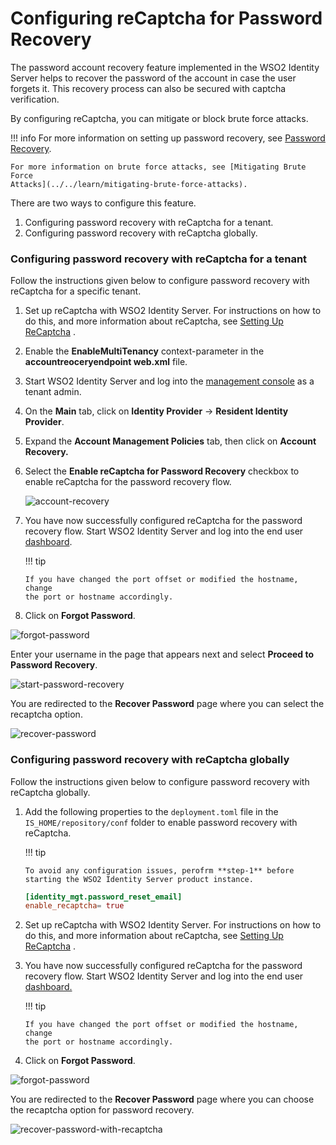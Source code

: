 # Configuring reCaptcha for Password Recovery

The password account recovery feature implemented in the WSO2 Identity
Server helps to recover the password of the account in case the user
forgets it. This recovery process can also be secured with captcha
verification.

By configuring reCaptcha, you can mitigate or block brute force attacks.

!!! info 
    For more information on setting up password recovery, see [Password
    Recovery](../../learn/username-recovery).

    For more information on brute force attacks, see [Mitigating Brute Force
    Attacks](../../learn/mitigating-brute-force-attacks).

There are two ways to configure this feature.

1.  Configuring password recovery with reCaptcha for a tenant.
2.  Configuring password recovery with reCaptcha globally.

### Configuring password recovery with reCaptcha for a tenant

Follow the instructions given below to configure password recovery with
reCaptcha for a specific tenant.

1.  Set up reCaptcha with WSO2 Identity Server. For instructions on how
    to do this, and more information about reCaptcha, see [Setting Up
    ReCaptcha](../../learn/setting-up-recaptcha)
    .

2.  Enable the **EnableMultiTenancy** context-parameter in the
    **accountreoceryendpoint web.xml** file.

3.  Start WSO2 Identity Server and log into the [management
    console](https://localhost:9443/carbon/admin/login.jsp) as a tenant
    admin.

4.  On the **Main** tab, click on **Identity Provider** → **Resident
    Identity Provider**.

5.  Expand the **Account Management Policies** tab, then click on
    **Account Recovery.**

6.  Select the **Enable reCaptcha for Password Recovery** checkbox to
    enable reCaptcha for the password recovery flow.

    ![account-recovery](../assets/img/using-wso2-identity-server/account-recovery.png) 

7.  You have now successfully configured reCaptcha for the password
    recovery flow. Start WSO2 Identity Server and log into the end user
    [dashboard](https://localhost:9443/dashboard).

    !!! tip
    
        If you have changed the port offset or modified the hostname, change
        the port or hostname accordingly.
    

8.  Click on **Forgot Password**.

![forgot-password](../assets/img/using-wso2-identity-server/forgot-password.png)
  

Enter your username in the page that appears next and select **Proceed
to Password Recovery**.

![start-password-recovery](../assets/img/using-wso2-identity-server/start-password-recovery.png)

  

You are redirected to the **Recover Password** page where you can select
the recaptcha option.

![recover-password](../assets/img/using-wso2-identity-server/recover-password.png)

### Configuring password recovery with reCaptcha globally

Follow the instructions given below to configure password recovery with
reCaptcha globally.  

1.  Add the following properties to the `deployment.toml` file in the `IS_HOME/repository/conf` folder to enable 
password recovery with reCaptcha.

    !!! tip
    
        To avoid any configuration issues, perofrm **step-1** before
        starting the WSO2 Identity Server product instance.
    
    ``` toml    
    [identity_mgt.password_reset_email] 
    enable_recaptcha= true
    ```

2.  Set up reCaptcha with WSO2 Identity Server. For instructions on how
    to do this, and more information about reCaptcha, see [Setting Up
    ReCaptcha](../../learn/setting-up-recaptcha)
    .

3.  You have now successfully configured reCaptcha for the password
    recovery flow. Start WSO2 Identity Server and log into the end user
    [dashboard.](https://localhost:9443/dashboard)  

    !!! tip
    
        If you have changed the port offset or modified the hostname, change
        the port or hostname accordingly.
    

4.  Click on **Forgot Password**.

![forgot-password](../assets/img/using-wso2-identity-server/forgot-password.png)

You are redirected to the **Recover Password** page where you can choose
the recaptcha option for password recovery.

![recover-password-with-recaptcha](../assets/img/using-wso2-identity-server/recover-password-with-recaptcha.png)

  
